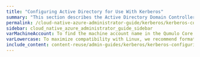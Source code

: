 ```yaml
---
title: "Configuring Active Directory for Use With Kerberos"
summary: "This section describes the Active Directory Domain Controller (DC) configuration changes necessary for enabling NFSv4.1 with Kerberos."
permalink: /cloud-native-azure-administrator-guide/kerberos/kerberos-configuring-active-directory.html
sidebar: cloud_native_azure_administrator_guide_sidebar
varMachineAccount: To find the machine account name in the Qumulo Core Web UI, click **Cluster > Active Directory** and write down the name under **Machine Account**.
varLowercase: To maximize compatibility with Linux, we recommend formatting SPN entries in lowercase.
include_content: content-reuse/admin-guides/kerberos/kerberos-configuring-active-directory.md
---
```


